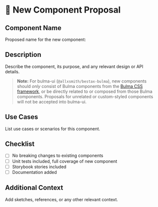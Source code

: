 # 🧩 New Component Proposal

## Component Name

Proposed name for the new component:

## Description

Describe the component, its purpose, and any relevant design or API details.

> **Note:** For bulma-ui (`@allxsmith/bestax-bulma`), new components should _only_ consist of Bulma components from the [Bulma CSS framework](https://bulma.io/documentation/), or be directly related to or composed from those Bulma components. Proposals for unrelated or custom-styled components will not be accepted into bulma-ui.

## Use Cases

List use cases or scenarios for this component.

## Checklist

- [ ] No breaking changes to existing components
- [ ] Unit tests included, full coverage of new component
- [ ] Storybook stories included
- [ ] Documentation added

## Additional Context

Add sketches, references, or any other relevant context.

